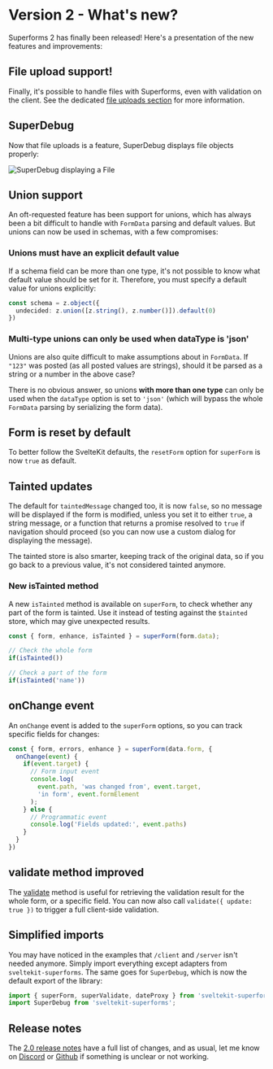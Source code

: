 <script lang="ts">
  import Head from '$lib/Head.svelte'
  import fileDebug from './file-debug.png'
</script>

# Version 2 - What's new?

<Head title="What's new in Superforms version 2" />

Superforms 2 has finally been released! Here's a presentation of the new features and improvements:

## File upload support!

Finally, it's possible to handle files with Superforms, even with validation on the client. See the dedicated [file uploads section](/concepts/files) for more information.

## SuperDebug

Now that file uploads is a feature, SuperDebug displays file objects properly:

<img src={fileDebug} alt="SuperDebug displaying a File" />

## Union support

An oft-requested feature has been support for unions, which has always been a bit difficult to handle with `FormData` parsing and default values. But unions can now be used in schemas, with a few compromises:

### Unions must have an explicit default value

If a schema field can be more than one type, it's not possible to know what default value should be set for it. Therefore, you must specify a default value for unions explicitly:

```ts
const schema = z.object({
  undecided: z.union([z.string(), z.number()]).default(0)
})
```

### Multi-type unions can only be used when dataType is 'json'

Unions are also quite difficult to make assumptions about in `FormData`. If `"123"` was posted (as all posted values are strings), should it be parsed as a string or a number in the above case?

There is no obvious answer, so unions **with more than one type** can only be used when the `dataType` option is set to `'json'` (which will bypass the whole `FormData` parsing by serializing the form data).

## Form is reset by default

To better follow the SvelteKit defaults, the `resetForm` option for `superForm` is now `true` as default.

## Tainted updates

The default for `taintedMessage` changed too, it is now `false`, so no message will be displayed if the form is modified, unless you set it to either `true`, a string message, or a function that returns a promise resolved to `true` if navigation should proceed (so you can now use a custom dialog for displaying the message).

The tainted store is also smarter, keeping track of the original data, so if you go back to a previous value, it's not considered tainted anymore.

### New isTainted method

A new `isTainted` method is available on `superForm`, to check whether any part of the form is tainted. Use it instead of testing against the `$tainted` store, which may give unexpected results.

```ts
const { form, enhance, isTainted } = superForm(form.data);

// Check the whole form
if(isTainted())

// Check a part of the form
if(isTainted('name'))
```

## onChange event

An `onChange` event is added to the `superForm` options, so you can track specific fields for changes:

```ts
const { form, errors, enhance } = superForm(data.form, {
  onChange(event) {
    if(event.target) {
      // Form input event
      console.log(
        event.path, 'was changed from', event.target, 
        'in form', event.formElement
      );
    } else {
      // Programmatic event
      console.log('Fields updated:', event.paths)
    }
  }
})
```

## validate method improved

The [validate](/concepts/client-validation#validate) method is useful for retrieving the validation result for the whole form, or a specific field. You can now also call `validate({ update: true })` to trigger a full client-side validation.

## Simplified imports

You may have noticed in the examples that `/client` and `/server` isn't needed anymore. Simply import everything except adapters from `sveltekit-superforms`. The same goes for `SuperDebug`, which is now the default export of the library:

```ts
import { superForm, superValidate, dateProxy } from 'sveltekit-superforms';
import SuperDebug from 'sveltekit-superforms';
```

## Release notes

The [2.0 release notes](https://github.com/ciscoheat/sveltekit-superforms/releases/tag/v2.0.0) have a full list of changes, and as usual, let me know on [Discord](https://discord.gg/AptebvVuhB) or [Github](https://github.com/ciscoheat/sveltekit-superforms) if something is unclear or not working.
